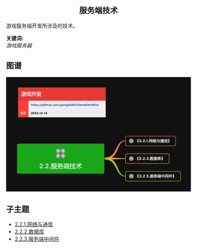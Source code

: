 <h2 align="center">服务端技术</h2>
<p>
游戏服务端开发所涉及的技术。
</p>

**关键词:**<br/>
*游戏服务器*

## 图谱
![图片加载中...](../exports/2.2.服务端技术.png?raw=true)

## 子主题
* [2.2.1.网络与通信](2.2.1.网络与通信.md)
* [2.2.2.数据库](2.2.2.数据库.md)
* [2.2.3.服务端中间件](2.2.3.服务端中间件.md)
